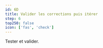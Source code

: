 ```yaml
---
id: 6D
title: Valider les corrections puis itérer
step: 6
top250: false
icon: ['fas', 'check']
---
```


Tester et valider.
